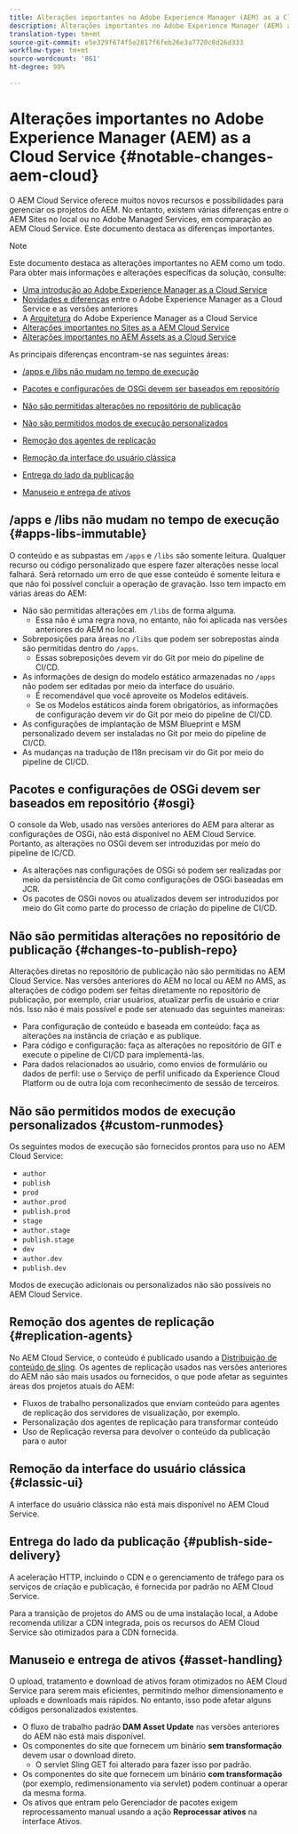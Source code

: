 ```yaml
---
title: Alterações importantes no Adobe Experience Manager (AEM) as a Cloud Service
description: Alterações importantes no Adobe Experience Manager (AEM) as a Cloud Service
translation-type: tm+mt
source-git-commit: e5e329f674f5e2817f6feb26e3a7720c8d26d333
workflow-type: tm+mt
source-wordcount: '861'
ht-degree: 99%

---
```



# Alterações importantes no Adobe Experience Manager (AEM) as a Cloud Service {#notable-changes-aem-cloud}

O AEM Cloud Service oferece muitos novos recursos e possibilidades para gerenciar os projetos do AEM. No entanto, existem várias diferenças entre o AEM Sites no local ou no Adobe Managed Services, em comparação ao AEM Cloud Service. Este documento destaca as diferenças importantes.

>[!NOTE]
>Este documento destaca as alterações importantes no AEM como um todo. Para obter mais informações e alterações específicas da solução, consulte:
>
>* [Uma introdução ao Adobe Experience Manager as a Cloud Service](/help/overview/introduction.md)
>* [Novidades e diferenças](/help/overview/what-is-new-and-different.md) entre o Adobe Experience Manager as a Cloud Service e as versões anteriores
>* A [Arquitetura](/help/core-concepts/architecture.md) do Adobe Experience Manager as a Cloud Service
>* [Alterações importantes no Sites as a AEM Cloud Service](/help/sites-cloud/sites-cloud-changes.md)
>* [Alterações importantes no AEM Assets as a Cloud Service](/help/assets/assets-cloud-changes.md)


As principais diferenças encontram-se nas seguintes áreas:

* [/apps e /libs não mudam no tempo de execução](#apps-libs-immutable)

* [Pacotes e configurações de OSGi devem ser baseados em repositório](#osgi)

* [Não são permitidas alterações no repositório de publicação](#changes-to-publish-repo)

* [Não são permitidos modos de execução personalizados](#custom-runmodes)

* [Remoção dos agentes de replicação](#replication-agents)

* [Remoção da interface do usuário clássica](#classic-ui)

* [Entrega do lado da publicação](#publish-side-delivery)

* [Manuseio e entrega de ativos](#asset-handling)

## /apps e /libs não mudam no tempo de execução {#apps-libs-immutable}

O conteúdo e as subpastas em `/apps` e `/libs` são somente leitura. Qualquer recurso ou código personalizado que espere fazer alterações nesse local falhará. Será retornado um erro de que esse conteúdo é somente leitura e que não foi possível concluir a operação de gravação. Isso tem impacto em várias áreas do AEM:

* Não são permitidas alterações em `/libs` de forma alguma.
   * Essa não é uma regra nova, no entanto, não foi aplicada nas versões anteriores do AEM no local.
* Sobreposições para áreas no `/libs` que podem ser sobrepostas ainda são permitidas dentro do `/apps`.
   * Essas sobreposições devem vir do Git por meio do pipeline de CI/CD.
* As informações de design do modelo estático armazenadas no `/apps` não podem ser editadas por meio da interface do usuário.
   * É recomendável que você aproveite os Modelos editáveis.
   * Se os Modelos estáticos ainda forem obrigatórios, as informações de configuração devem vir do Git por meio do pipeline de CI/CD.
* As configurações de implantação de MSM Blueprint e MSM personalizado devem ser instaladas no Git por meio do pipeline de CI/CD.
* As mudanças na tradução de I18n precisam vir do Git por meio do pipeline de CI/CD.

## Pacotes e configurações de OSGi devem ser baseados em repositório {#osgi}

O console da Web, usado nas versões anteriores do AEM para alterar as configurações de OSGi, não está disponível no AEM Cloud Service. Portanto, as alterações no OSGi devem ser introduzidas por meio do pipeline de IC/CD.

* As alterações nas configurações de OSGi só podem ser realizadas por meio da persistência de Git como configurações de OSGi baseadas em JCR.
* Os pacotes de OSGi novos ou atualizados devem ser introduzidos por meio do Git como parte do processo de criação do pipeline de CI/CD.

## Não são permitidas alterações no repositório de publicação {#changes-to-publish-repo}

Alterações diretas no repositório de publicação não são permitidas no AEM Cloud Service. Nas versões anteriores do AEM no local ou AEM no AMS, as alterações de código podem ser feitas diretamente no repositório de publicação, por exemplo, criar usuários, atualizar perfis de usuário e criar nós. Isso não é mais possível e pode ser atenuado das seguintes maneiras:

* Para configuração de conteúdo e baseada em conteúdo: faça as alterações na instância de criação e as publique.
* Para código e configuração: faça as alterações no repositório de GIT e execute o pipeline de CI/CD para implementá-las.
* Para dados relacionados ao usuário, como envios de formulário ou dados de perfil: use o Serviço de perfil unificado da Experience Cloud Platform ou de outra loja com reconhecimento de sessão de terceiros.

## Não são permitidos modos de execução personalizados {#custom-runmodes}

Os seguintes modos de execução são fornecidos prontos para uso no AEM Cloud Service:

* `author`
* `publish`
* `prod`
* `author.prod`
* `publish.prod`
* `stage`
* `author.stage`
* `publish.stage`
* `dev`
* `author.dev`
* `publish.dev`

Modos de execução adicionais ou personalizados não são possíveis no AEM Cloud Service.

## Remoção dos agentes de replicação {#replication-agents}

No AEM Cloud Service, o conteúdo é publicado usando a [Distribuição de conteúdo de sling](https://sling.apache.org/documentation/bundles/content-distribution.html). Os agentes de replicação usados nas versões anteriores do AEM não são mais usados ou fornecidos, o que pode afetar as seguintes áreas dos projetos atuais do AEM:

* Fluxos de trabalho personalizados que enviam conteúdo para agentes de replicação dos servidores de visualização, por exemplo.
* Personalização dos agentes de replicação para transformar conteúdo
* Uso de Replicação reversa para devolver o conteúdo da publicação para o autor

## Remoção da interface do usuário clássica {#classic-ui}

A interface do usuário clássica não está mais disponível no AEM Cloud Service.

## Entrega do lado da publicação {#publish-side-delivery}

A aceleração HTTP, incluindo o CDN e o gerenciamento de tráfego para os serviços de criação e publicação, é fornecida por padrão no AEM Cloud Service.

Para a transição de projetos do AMS ou de uma instalação local, a Adobe recomenda utilizar a CDN integrada, pois os recursos do AEM Cloud Service são otimizados para a CDN fornecida.

## Manuseio e entrega de ativos {#asset-handling}

O upload, tratamento e download de ativos foram otimizados no AEM Cloud Service para serem mais eficientes, permitindo melhor dimensionamento e uploads e downloads mais rápidos. No entanto, isso pode afetar alguns códigos personalizados existentes.

* O fluxo de trabalho padrão **DAM Asset Update** nas versões anteriores do AEM não está mais disponível.
* Os componentes do site que fornecem um binário **sem transformação** devem usar o download direto.
   * O servlet Sling GET foi alterado para fazer isso por padrão.
* Os componentes do site que fornecem um binário **com transformação** (por exemplo, redimensionamento via servlet) podem continuar a operar da mesma forma.
* Os ativos que entram pelo Gerenciador de pacotes exigem reprocessamento manual usando a ação **Reprocessar ativos** na interface Ativos.
